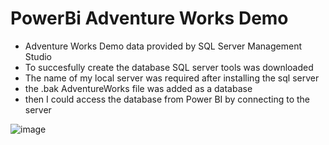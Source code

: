 # PowerBi Adventure Works Demo
* Adventure Works Demo data provided by SQL Server Management Studio
* To succesfully create the database SQL server tools was downloaded
* The name of my local server was required after installing the sql server
* the .bak AdventureWorks file was added as a database
* then I could access the database from Power BI by connecting to the server


![image](https://user-images.githubusercontent.com/65574434/194695578-3c8ad6f7-7b6c-4c70-beca-5221ec43cb77.png)

